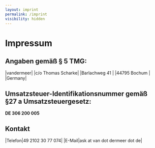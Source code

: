 ```yaml
---
layout: imprint
permalink: /imprint
visibility: hidden
---
```


# Impressum

## Angaben gemäß § 5 TMG:

|vandermeer|
|c/o Thomas Scharke|
|Barlachweg 41 |
|44795 Bochum |
|Germany|

## Umsatzsteuer-Identifikationsnummer gemäß §27 a Umsatzsteuergesetz:

**DE 306 200 005**

## Kontakt

|Telefon|49 2102 30 77 074|
|E-Mail|ask at van dot dermeer dot de|
